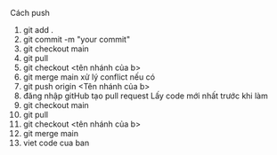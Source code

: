 Cách push
1. git add .
2. git commit -m "your commit"
3. git checkout main
4. git pull
5. git checkout <tên nhánh của b>
6. git merge main
xử lý conflict nếu có
7. git push origin <Tên nhánh của b>
8. đăng nhập gitHub tạo pull request
Lấy code mới nhất trước khi làm
1. git checkout main
2. git pull
3. git checkout <tên nhánh của b>
4. git merge main
5. viet code cua ban
